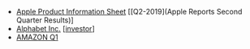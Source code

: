 
- [Apple Product Information Sheet](https://www.apple.com/legal/more-resources/docs/apple-product-information-sheet.pdf) [[Q2-2019](Apple Reports Second Quarter Results)]
- [Alphabet Inc.](https://abc.xyz/investor/static/pdf/20190429_alphabet_10Q.pdf?cache=7afe0eb) [[investor](https://abc.xyz/investor/)]
- [AMAZON Q1](https://ir.aboutamazon.com/static-files/2a08aa1d-de2c-40e9-8d15-eb786be32b0e)
